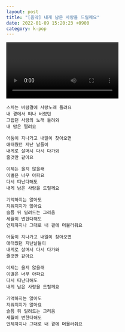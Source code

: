 ```yaml
---
layout: post
title: "[음악] 내게 남은 사랑을 드릴께요"
date: 2022-01-09 15:20:23 +0900
category: k-pop
---
```


<div class="video-container">
    <video id="player" class="video-js vjs-default-skin vjs-big-play-centered" data-json="/public/json/내게 남은 사랑을 드릴께요.json"></video>
</div>

```
스치는 바람결에 사랑노래 들려요
내 곁에서 떠나 버렸던
그립던 사랑의 노래 들려와
내 맘은 떨려요

어둠이 지나가고 내일이 찾아오면
애태웠던 지난 날들이
내게로 살며시 다시 다가와
줄것만 같아요

이제는 울지 않을래
이별은 너무 아파요
다시 떠난다해도
내게 남은 사랑을 드릴께요

기억하지는 않아도
지워지지가 않아요
슬픔 뒤 밀려드는 그리움
세월이 변한다해도
언제까지나 그대로 내 곁에 머물러줘요

어둠이 지나가고 내일이 찾아오면
애태웠던 지난날들이
내게로 살며시 다시 다가와
줄것만 같아요

이제는 울지 않을래
이별은 너무 아파요
다시 떠난다해도
내게 남은 사랑을 드릴께요

기억하지는 않아도
지워지지가 않아요
슬픔 뒤 밀려드는 그리움
세월이 변한다해도
언제까지나 그대로 내 곁에 머물러줘요
```